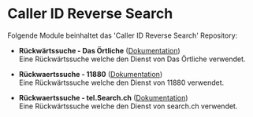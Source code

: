# Caller ID Reverse Search

Folgende Module beinhaltet das 'Caller ID Reverse Search' Repository:  

- __Rückwärtssuche - Das Örtliche__ ([Dokumentation](RueckwaertssucheDasOertliche/README.md))  
	Eine Rückwärtssuche welche den Dienst von Das Örtliche verwendet.  

- __Rückwaertssuche - 11880__ ([Dokumentation](Rueckwaertssuche11880/README.md))  
	Eine Rückwärtssuche welche den Dienst von 11880 verwendet.  

- __Rückwaertssuche - tel.Search.ch__ ([Dokumentation](RueckwaertssucheTelSearchCH/README.md))  
	Eine Rückwärtssuche welche den Dienst von search.ch verwendet.  